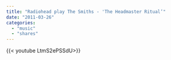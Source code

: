 ```yaml
---
title: "Radiohead play The Smiths - 'The Headmaster Ritual’"
date: "2011-03-26"
categories:
  - "music"
  - "shares"
---
```


<div style="width: 70vw;">{{< youtube LtmS2ePSSdU>}}</div>
